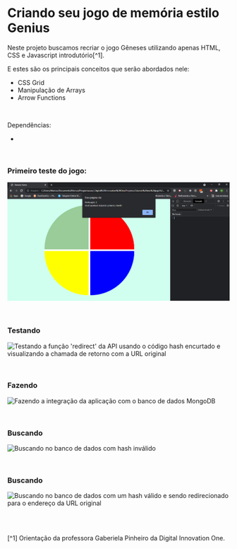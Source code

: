 # Criando seu jogo de memória estilo Genius


Neste projeto buscamos recriar o jogo Gêneses utilizando apenas HTML, CSS e Javascript introdutório[^1].   

E estes são os principais conceitos que serão abordados nele:   

- CSS Grid
- Manipulação de Arrays
- Arrow Functions




<br />


Dependências:

-  





<br />

### Primeiro teste do jogo:                
![Imagem com o primeiro teste do jogo](/images/primeiro-teste-do-jogo.png)



<br />

### Testando           
![Testando a função 'redirect' da API usando o código hash encurtado e visualizando a chamada de retorno com a URL original](/public/images/)



<br />

### Fazendo          
![Fazendo a integração da aplicação com o banco de dados MongoDB](/images/)




<br />

### Buscando           
![Buscando no banco de dados com hash inválido](/images/)



<br />

### Buscando               
![Buscando no banco de dados com um hash válido e sendo redirecionado para o endereço da URL original](/images/)



<br />





<br />

[^1] Orientação da professora Gaberiela Pinheiro da Digital Innovation One.






